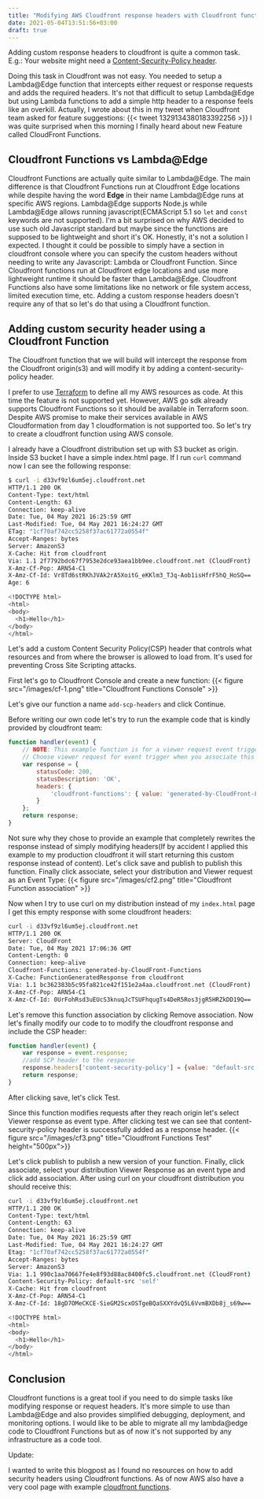 ```yaml
---
title: "Modifying AWS Cloudfront response headers with Cloudfront functions"
date: 2021-05-04T13:51:56+03:00
draft: true
---
```

Adding custom response headers to cloudfront is quite a common task. E.g.: Your website might need a [Content-Security-Policy header](https://developer.mozilla.org/en-US/docs/Web/HTTP/Headers/Content-Security-Policy).

Doing this task in Cloudfront was not easy. You needed to setup a Lambda@Edge function that intercepts either request or response requests and adds the required headers. It\'s not that difficult to setup Lambda@Edge but using Lambda functions to add a simple http header to a response feels like an overkill. Actually, I wrote about this in my tweet when Cloudfront team asked for feature suggestions:
{{< tweet 1329134380183392256 >}}
I was quite surprised when this morning I finally heard about new Feature called CloudFront Functions.

## Cloudfront Functions vs Lambda@Edge

Cloudfront Functions are actually quite similar to Lambda@Edge. The main difference is that Cloudfront Functions run at Cloudfront Edge locations while despite having the word **Edge** in their name Lambda@Edge runs at specific AWS regions.  Lambda@Edge supports Node.js  while Lambda@Edge allows running javascript(ECMAScript 5.1 so `let` and `const` keywords are not supported). I\'m a bit surprised on why AWS decided to use such old Javascript standard but maybe since the functions are supposed to be lightweight and short it\'s OK. Honestly, it\'s not a solution I expected. I thought it could be possible to simply have a section in cloudfront console where you can specify the custom headers without needing to write any Javascript: Lambda or Cloudfront Function. Since Cloudfront functions run at Cloudfront edge locations and use more lightweight runtime it should be faster than Lambda@Edge. Cloudfront Functions also have some limitations like no network or file system access, limited execution time, etc. Adding a custom response headers doesn\'t require any of that so let\'s do that using a Cloudfront function.

## Adding custom security header using a Cloudfront Function

The Cloudfront function that we will build will intercept the response from the Cloudfront origin(s3) and will modify it by adding a content-security-policy header.

I prefer to use [Terraform](https://www.terraform.io/) to define all my AWS resources as code. At this time the feature is not supported yet. However, AWS go sdk already supports Cloudfront Functions so it should be available in Terraform soon. Despite AWS promise to make their services available in AWS Cloudformation from day 1 cloudformation is not supported too. So let\'s try to create a cloudfront function using AWS console.

I already have a Cloudfront distribution set up with S3 bucket as origin. Inside S3 bucket I have a simple index.html page. If I run `curl` command now I can see the following response:
```sh
$ curl -i d33vf9zl6um5ej.cloudfront.net
HTTP/1.1 200 OK
Content-Type: text/html
Content-Length: 63
Connection: keep-alive
Date: Tue, 04 May 2021 16:25:59 GMT
Last-Modified: Tue, 04 May 2021 16:24:27 GMT
ETag: "1cf70af742cc5258f37ac61772a0554f"
Accept-Ranges: bytes
Server: AmazonS3
X-Cache: Hit from cloudfront
Via: 1.1 2f7792bdc67f7953e2dce93aea1bb9ee.cloudfront.net (CloudFront)
X-Amz-Cf-Pop: ARN54-C1
X-Amz-Cf-Id: Vr8Td6stRKhJVAk2rA5XoitG_eKKlm3_TJq-Aob1isHfrF5hQ_HoSQ==
Age: 6

<!DOCTYPE html>
<html>
<body>
  <h1>Hello</h1>
</body>
</html>
```

Let\'s add a custom Content Security Policy(CSP) header that controls what resources and from where the browser is allowed to load from. It\'s used for preventing Cross Site Scripting attacks.

First  let\'s go to Cloudfront Console and create a new function:
{{< figure src="/images/cf-1.png" title="Cloudfront Functions Console" >}}

Let\'s give our function a name `add-scp-headers` and click Continue.

Before writing our own code let\'s try to run the example code that is kindly provided by cloudfront team:

```js
function handler(event) {
    // NOTE: This example function is for a viewer request event trigger.
    // Choose viewer request for event trigger when you associate this function with a distribution.
    var response = {
        statusCode: 200,
        statusDescription: 'OK',
        headers: {
            'cloudfront-functions': { value: 'generated-by-CloudFront-Functions' }
        }
    };
    return response;
}
```

Not sure why they chose to provide an example that completely rewrites the response instead of simply modifying headers(If by accident I applied this example to my production cloudfront it will start returning this custom response instead of content). Let\'s click save and publish to publish this function. Finally click associate, select your distribution and Viewer request as an Event Type:
{{< figure src="/images/cf2.png" title="Cloudfront Function association" >}}

Now when I try to use curl on my distribution instead of my `index.html` page I get this empty response with some cloudfront headers:
```sh
curl -i d33vf9zl6um5ej.cloudfront.net
HTTP/1.1 200 OK
Server: CloudFront
Date: Tue, 04 May 2021 17:06:36 GMT
Content-Length: 0
Connection: keep-alive
Cloudfront-Functions: generated-by-CloudFront-Functions
X-Cache: FunctionGeneratedResponse from cloudfront
Via: 1.1 bc362383b5c95fa821ce42f151e2a4aa.cloudfront.net (CloudFront)
X-Amz-Cf-Pop: ARN54-C1
X-Amz-Cf-Id: 0UrFohRsd3uEUcS3knuqJcTSUFhqugTs4DeR5Ros3jgR5HRZkDD19Q==
```


Let\'s remove this function association by clicking Remove association.
Now let\'s finally modify our code to to modify the cloudfront response and include the CSP header:

```js
function handler(event) {
    var response = event.response;
    //add SCP header to the response
    response.headers['content-security-policy'] = {value: "default-src 'self'"};
    return response;
}
```

 After clicking save, let\'s click Test.

 Since this function modifies requests after they reach origin let\'s select Viewer response as event type. After clicking test we can see that content-security-policy header is successfully added as a response header.
{{< figure src="/images/cf3.png" title="Cloudfront Functions Test" height="500px">}}

Let\'s click publish to publish a new version of your function. Finally, click associate, select your distribution Viewer Response as an event type and click add association. After using curl on your cloudfront distribution you should receive this:
```sh
curl -i d33vf9zl6um5ej.cloudfront.net
HTTP/1.1 200 OK
Content-Type: text/html
Content-Length: 63
Connection: keep-alive
Date: Tue, 04 May 2021 16:25:59 GMT
Last-Modified: Tue, 04 May 2021 16:24:27 GMT
Etag: "1cf70af742cc5258f37ac61772a0554f"
Accept-Ranges: bytes
Server: AmazonS3
Via: 1.1 990c1aa70667fe4e8f93d88ac8400fc5.cloudfront.net (CloudFront)
Content-Security-Policy: default-src 'self'
X-Cache: Hit from cloudfront
X-Amz-Cf-Pop: ARN54-C1
X-Amz-Cf-Id: 18gD7OMeCKCE-SieGM2ScxOSTgeBQaSXXYdvQ5L6VvmBXDb8j_s69w==

<!DOCTYPE html>
<html>
<body>
  <h1>Hello</h1>
</body>
</html>
```

## Conclusion

Cloudfront functions is a great tool if you need to do simple tasks like modifying response or request headers. It\'s more simple to use than Lambda@Edge and also provides simplified debugging, deployment, and monitoring options. I would like to be able to migrate all my lambda@edge code to Cloudfront Functions but as of now it\'s not supported by any infrastructure as a code tool.

Update:

I wanted to write this blogpost as I found no resources on how to add security headers using Cloudfront functions. As of now AWS also have a very cool page with example [cloudfront functions](https://docs.aws.amazon.com/AmazonCloudFront/latest/DeveloperGuide/functions-example-code.html).
